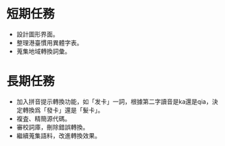 # 短期任務 #

  * 設計圖形界面。
  * 整理港臺慣用異體字表。
  * 蒐集地域轉換詞彙。

# 長期任務 #

  * 加入拼音提示轉換功能，如「发卡」一詞，根據第二字讀音是ka還是qia，決定轉換爲「發卡」還是「髮卡」。
  * 複査、精簡源代碼。
  * 審校詞庫，刪除錯誤轉換。
  * 繼續蒐集語料，改進轉換效果。